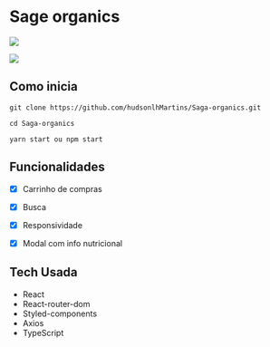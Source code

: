 # Sage organics

![](/img/demostrando_site.gif)

![](/img/imagem_mobli.png)



## Como inicia

```
git clone https://github.com/hudsonlhMartins/Saga-organics.git

cd Saga-organics

yarn start ou npm start
```

## Funcionalidades

- [x] Carrinho de compras
- [x] Busca
- [x] Responsividade
- [x] Modal com info nutricional


## Tech Usada

- React
- React-router-dom
- Styled-components
- Axios
- TypeScript